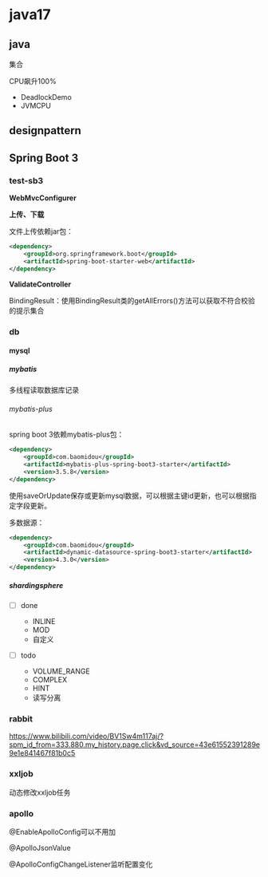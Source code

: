 # java17

## java

集合

CPU飙升100%
- DeadlockDemo
- JVMCPU

## designpattern



## Spring Boot 3

### test-sb3

**WebMvcConfigurer**

**上传、下载**

文件上传依赖jar包：
```xml
<dependency>
    <groupId>org.springframework.boot</groupId>
    <artifactId>spring-boot-starter-web</artifactId>
</dependency>
```

**ValidateController**

BindingResult：使用BindingResult类的getAllErrors()方法可以获取不符合校验的提示集合

### db

#### mysql

##### mybatis

多线程读取数据库记录

###### mybatis-plus

spring boot 3依赖mybatis-plus包：
```xml
<dependency>
    <groupId>com.baomidou</groupId>
    <artifactId>mybatis-plus-spring-boot3-starter</artifactId>
    <version>3.5.8</version>
</dependency>
```

使用saveOrUpdate保存或更新mysql数据，可以根据主键id更新，也可以根据指定字段更新。

多数据源：
```xml
<dependency>
    <groupId>com.baomidou</groupId>
    <artifactId>dynamic-datasource-spring-boot3-starter</artifactId>
    <version>4.3.0</version>
</dependency>
```

##### shardingsphere

- [ ] done

    - INLINE
    - MOD
    - 自定义

- [ ] todo

  - VOLUME_RANGE
  - COMPLEX
  - HINT
  - 读写分离


### rabbit

https://www.bilibili.com/video/BV1Sw4m117aj/?spm_id_from=333.880.my_history.page.click&vd_source=43e61552391289e9e1e841467f81b0c5

### xxljob

动态修改xxljob任务

### apollo

@EnableApolloConfig可以不用加

@ApolloJsonValue

@ApolloConfigChangeListener监听配置变化